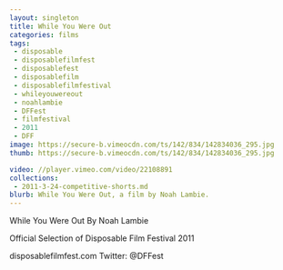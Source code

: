 ```yaml
---
layout: singleton
title: While You Were Out
categories: films
tags:
 - disposable
 - disposablefilmfest
 - disposablefest
 - disposablefilm
 - disposablefilmfestival
 - whileyouwereout
 - noahlambie
 - DFFest
 - filmfestival
 - 2011
 - DFF
image: https://secure-b.vimeocdn.com/ts/142/834/142834036_295.jpg
thumb: https://secure-b.vimeocdn.com/ts/142/834/142834036_295.jpg

video: //player.vimeo.com/video/22108891
collections:
 - 2011-3-24-competitive-shorts.md
blurb: While You Were Out, a film by Noah Lambie.
---
```


While You Were Out
By Noah Lambie

Official Selection of Disposable Film Festival 2011

disposablefilmfest.com
Twitter: @DFFest